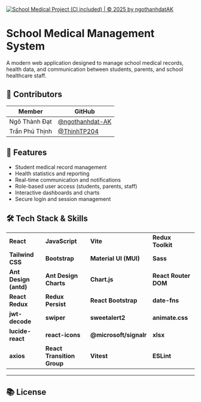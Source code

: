 [![School Medical Project (CI included) | © 2025 by ngothanhdatAK](https://github.com/ngothanhdat-AK/school-medical-client/actions/workflows/node.js.yml/badge.svg)](https://github.com/ngothanhdat-AK/school-medical-client/actions/workflows/node.js.yml)

# School Medical Management System

A modern web application designed to manage school medical records, health data, and communication between students, parents, and school healthcare staff.


## 👥 Contributors

| Member             | GitHub                                       |
|--------------------|----------------------------------------------|
| Ngô Thành Đạt      | [@ngothanhdat-AK](https://github.com/ngothanhdat-AK) |
| Trần Phú Thịnh     | [@ThinhTP204](https://github.com/ThinhTP204)         |

## 🚀 Features

- Student medical record management
- Health statistics and reporting
- Real-time communication and notifications
- Role-based user access (students, parents, staff)
- Interactive dashboards and charts
- Secure login and session management


## 🛠️ Tech Stack & Skills
|                          |                          |                          |                          |
|--------------------------|--------------------------|--------------------------|--------------------------|
| **React**                | **JavaScript**           | **Vite**                 | **Redux Toolkit**        |
| **Tailwind CSS**         | **Bootstrap**            | **Material UI (MUI)**    | **Sass**                 |
| **Ant Design (antd)**    | **Ant Design Charts**    | **Chart.js**             | **React Router DOM**     |
| **React Redux**          | **Redux Persist**        | **React Bootstrap**      | **date-fns**             |
| **jwt-decode**           | **swiper**               | **sweetalert2**          | **animate.css**          |
| **lucide-react**         | **react-icons**          | **@microsoft/signalr**   | **xlsx**                 |
| **axios**                | **React Transition Group**| **Vitest**              | **ESLint**               |


---

## 📚 License
